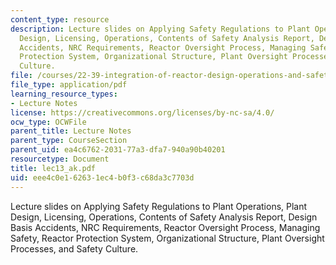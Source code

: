 ```yaml
---
content_type: resource
description: Lecture slides on Applying Safety Regulations to Plant Operations, Plant
  Design, Licensing, Operations, Contents of Safety Analysis Report, Design Basis
  Accidents, NRC Requirements, Reactor Oversight Process, Managing Safety, Reactor
  Protection System, Organizational Structure, Plant Oversight Processes, and Safety
  Culture.
file: /courses/22-39-integration-of-reactor-design-operations-and-safety-fall-2006/eee4c0e162631ec4b0f3c68da3c7703d_lec13_ak.pdf
file_type: application/pdf
learning_resource_types:
- Lecture Notes
license: https://creativecommons.org/licenses/by-nc-sa/4.0/
ocw_type: OCWFile
parent_title: Lecture Notes
parent_type: CourseSection
parent_uid: ea4c6762-2031-77a3-dfa7-940a90b40201
resourcetype: Document
title: lec13_ak.pdf
uid: eee4c0e1-6263-1ec4-b0f3-c68da3c7703d
---
```

Lecture slides on Applying Safety Regulations to Plant Operations, Plant Design, Licensing, Operations, Contents of Safety Analysis Report, Design Basis Accidents, NRC Requirements, Reactor Oversight Process, Managing Safety, Reactor Protection System, Organizational Structure, Plant Oversight Processes, and Safety Culture.
